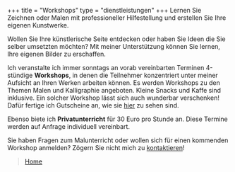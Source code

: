 +++
title = "Workshops"
type = "dienstleistungen"
+++
Lernen Sie Zeichnen oder Malen mit professioneller Hilfestellung und erstellen Sie Ihre eigenen Kunstwerke.

<!--more-->

Wollen Sie Ihre künstlerische Seite entdecken oder haben Sie Ideen die Sie selber umsetzten möchten? Mit meiner Unterstützung können Sie lernen, Ihre eigenen Bilder zu erschaffen.

Ich veranstalte ich immer sonntags an vorab vereinbarten Terminen 4-stündige <strong>Workshops</strong>, in denen die Teilnehmer konzentriert unter meiner Aufsicht an Ihren Werken arbeiten können. Es werden Workshops zu den Themen Malen und Kalligraphie angeboten. Kleine Snacks und Kaffe sind inklusive. Ein solcher Workshop lässt sich auch wunderbar verschenken! Dafür fertige ich Gutscheine an, wie sie <a href="https://LesArts-MariaFrank.de/gutscheine/" title="Weiterleitung zu der Gutschein-Gallerie von Maria Frank">hier</a> zu sehen sind.

Ebenso biete ich <strong>Privatunterricht</strong> für 30 Euro pro Stunde an. Diese Termine werden auf Anfrage individuell vereinbart.

Sie haben Fragen zum Malunterricht oder wollen sich für einen kommenden Workshop anmelden? Zögern Sie nicht mich zu <a href="https://LesArts-MariaFrank.de/kontakt/" title="Weiterleitung zu der Website &ldquo;Kontakt&rdquo;">kontaktieren</a>!


> <a href="https://LesArts-MariaFrank.de/" title="Weiterleitung zu LesArts-MariaFrank">Home</a>
